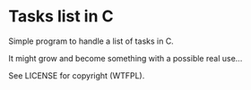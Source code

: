 # Tasks list in C

Simple program to handle a list of tasks in C.

It might grow and become something with a possible real use...

See LICENSE for copyright (WTFPL).
